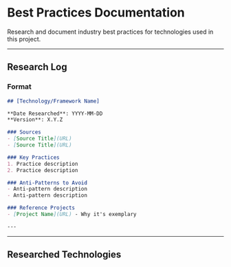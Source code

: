 # Best Practices Documentation

Research and document industry best practices for technologies used in this project.

---

## Research Log

### Format

```markdown
## [Technology/Framework Name]

**Date Researched**: YYYY-MM-DD
**Version**: X.Y.Z

### Sources
- [Source Title](URL)
- [Source Title](URL)

### Key Practices
1. Practice description
2. Practice description

### Anti-Patterns to Avoid
- Anti-pattern description
- Anti-pattern description

### Reference Projects
- [Project Name](URL) - Why it's exemplary

---
```

---

## Researched Technologies

<!-- Add researched best practices below -->

